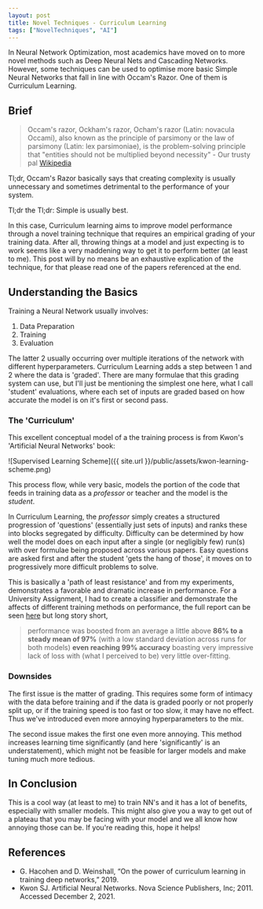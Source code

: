 ```yaml
---
layout: post
title: Novel Techniques - Curriculum Learning
tags: ["NovelTechniques", "AI"]
---
```

In Neural Network Optimization, most academics have moved on to more novel methods such as Deep Neural Nets and Cascading Networks. However, some techniques can be used to optimise more basic Simple Neural Networks that fall in line with Occam's Razor. One of them is Curriculum Learning.

## Brief

> Occam's razor, Ockham's razor, Ocham's razor (Latin: novacula Occami), also known as the principle of parsimony or the law of parsimony (Latin: lex parsimoniae), is the problem-solving principle that "entities should not be multiplied beyond necessity" - Our trusty pal [Wikipedia](https://en.wikipedia.org/wiki/Occam's_razor)


Tl;dr, Occam's Razor basically says that creating complexity is usually unnecessary and sometimes detrimental to the performance of your system.

Tl;dr the Tl;dr: Simple is usually best.

In this case, Curriculum learning aims to improve model performance through a novel training technique that requires an empirical grading of your training data. After all, throwing things at a model and just expecting is to work seems like a very maddening way to get it to perform better (at least to me). This post will by no means be an exhaustive explication of the technique, for that please read one of the papers referenced at the end.

## Understanding the Basics

Training a Neural Network usually involves:
1. Data Preparation
2. Training
3. Evaluation

The latter 2 usually occurring over multiple iterations of the network with different hyperparameters. Curriculum Learning adds a step between 1 and 2 where the data is 'graded'. There are many formulae that this grading system can use, but I'll just be mentioning the simplest one here, what I call 'student' evaluations, where each set of inputs are graded based on how accurate the model is on it's first or second pass.

### The 'Curriculum'

This excellent conceptual model of a the training process is from Kwon's 'Artificial Neural Networks' book:

![Supervised Learning Scheme]({{ site.url }}/public/assets/kwon-learning-scheme.png)

This process flow, while very basic, models the portion of the code that feeds in training data as a *professor* or teacher and the model is the *student*.

In Curriculum Learning, the *professor* simply creates a structured progression of 'questions' (essentially just sets of inputs) and ranks these into blocks segregated by difficulty. Difficulty can be determined by how well the model does on each input after a single (or negligibly few) run(s) with over formulae being proposed across various papers. Easy questions are asked first and after the student 'gets the hang of those', it moves on to progressively more difficult problems to solve.

This is basically a 'path of least resistance' and from my experiments, demonstrates a favorable and dramatic increase in performance. For a University Assignment, I had to create a classifier and demonstrate the affects of different training methods on performance, the full report can be seen [here](https://github.com/urishiraval/cos711-a2/blob/master/report/output/main.pdf) but long story short, 
>performance was boosted from an average a little above **86% to a steady mean of 97%** (with a low standard deviation across runs for both models) **even reaching 99% accuracy** boasting very impressive lack of loss with (what I perceived to be) very little over-fitting.

### Downsides

The first issue is the matter of grading. This requires some form of intimacy with the data before training and if the data is graded poorly or not properly split up, or if the training speed is too fast or too slow, it may have no effect. Thus we've introduced even more annoying hyperparameters to the mix.

The second issue makes the first one even more annoying. This method increases learning time significantly (and here 'significantly' is an understatement), which might not be feasible for larger models and make tuning much more tedious.

## In Conclusion

This is a cool way (at least to me) to train NN's and it has a lot of benefits, especially with smaller models. This might also give you a way to get out of a plateau that you may be facing with your model and we all know how annoying those can be. If you're reading this, hope it helps!

## References

- G. Hacohen and D. Weinshall, “On the power of curriculum learning in
training deep networks,” 2019.
- Kwon SJ. Artificial Neural Networks. Nova Science Publishers, Inc; 2011. Accessed December 2, 2021.